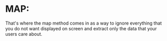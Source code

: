 # MAP:
That's where the map method comes in as a way to ignore everything that you do not want displayed on screen and extract only the data that your users care about.